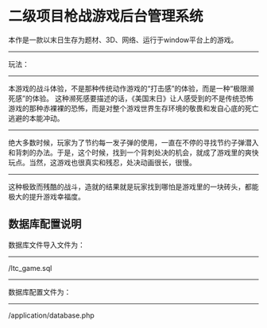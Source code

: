 # 二级项目枪战游戏后台管理系统
本作是一款以末日生存为题材、3D、网络、运行于window平台上的游戏。<hr/>
玩法：<hr/>
本游戏的战斗体验，不是那种传统动作游戏的“打击感”的体验，而是一种“极限濒死感”的体验。
这种濒死感要描述的话，《美国末日》让人感受到的不是传统恐怖游戏的那种赤裸裸的恐怖，而是对整个游戏世界生存环境的敬畏和发自心底的死亡逃避的本能冲动。<hr/>
绝大多数时候，玩家为了节约每一发子弹的使用，一直在不停的寻找节约子弹潜入和背刺的办法。于是，这个时候，找到一个背刺处决的机会，就成了游戏里的爽快玩点。当然，这游戏也很真实和残忍，处决动画很长，很慢。<hr/>
这种极致而残酷的战斗，造就的结果就是玩家找到哪怕是游戏里的一块砖头，都能极大的提升游戏幸福度。
## 数据库配置说明
数据库文件导入文件为：<hr/>
/ltc_game.sql<hr/>
数据库配置文件为：<hr/>
/application/database.php